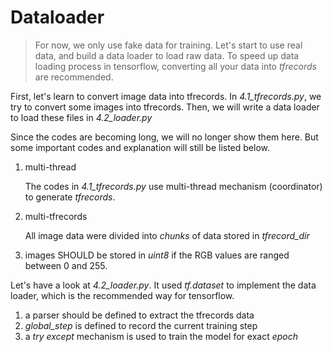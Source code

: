 # Dataloader

> For now, we only use fake data for training.
> Let's start to use real data, and build a data loader to load raw data.
> To speed up data loading process in tensorflow, converting all your data into _tfrecords_ are recommended.

First, let's learn to convert image data into tfrecords.
In _4.1\_tfrecords.py_, we try to convert some images into tfrecords.
Then, we will write a data loader to load these files in _4.2\_loader.py_

Since the codes are becoming long, we will no longer show them here.
But some important codes and explanation will still be listed below.

1. multi-thread
   
   The codes in _4.1\_tfrecords.py_ use multi-thread mechanism (coordinator) to generate _tfrecords_.

2. multi-tfrecords

   All image data were divided into _chunks_ of data stored in _tfrecord\_dir_

3. images SHOULD be stored in _uint8_ if the RGB values are ranged between 0 and 255.

Let's have a look at _4.2\_loader.py_. It used _tf.dataset_ to implement the data loader, which is the recommended way for tensorflow.

1. a parser should be defined to extract the tfrecords data
2. _global\_step_ is defined to record the current training step
3. a _try_ _except_ mechanism is used to train the model for exact _epoch_